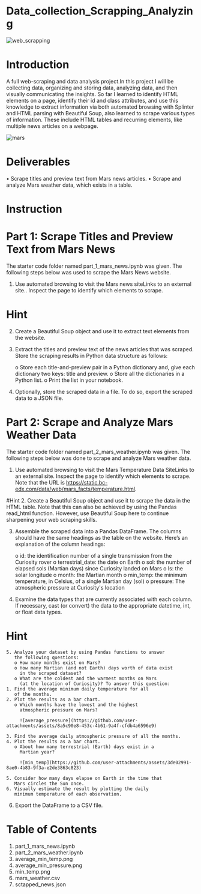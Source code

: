 # Data_collection_Scrapping_Analyzing
![web_scrapping](https://github.com/user-attachments/assets/83019d5d-db44-4227-bb36-fa120f257d8a)

# Introduction

 A full web-scraping and data analysis project.In this project 
 I will be collecting data, organizing and storing data, analyzing
 data, and then visually communicating the insights. 
 So far I learned to identify HTML elements on a page, identify 
 their id and class attributes, and use this knowledge to 
 extract information via both automated browsing with Splinter
 and HTML parsing with Beautiful Soup, also learned to scrape 
 various types of information. These include HTML tables and 
 recurring elements, like multiple news articles on a webpage.
 
 ![mars](https://github.com/user-attachments/assets/5e98eee5-e315-4190-b8da-edb1833f6429)


# Deliverables

   • Scrape titles and preview text from Mars news articles.
   • Scrape and analyze Mars weather data, which exists in a table.

# Instruction
# Part 1: Scrape Titles and Preview Text from Mars News

The starter code folder named part_1_mars_news.ipynb was given.
The following steps below was used to scrape the Mars News website.

   1. Use automated browsing to visit the Mars news siteLinks to an external site.. Inspect the page to identify which elements to scrape.
# Hint
   2. Create a Beautiful Soup object and use it to extract text 
      elements from the website.
      
   3. Extract the titles and preview text of the news articles that 
      was scraped. Store the scraping results in Python data 
      structure as follows:
      
      o Store each title-and-preview pair in a Python dictionary 
        and, give each dictionary two keys: title and preview. 
      o Store all the dictionaries in a Python list.
      o Print the list in your notebook.
      
   4. Optionally, store the scraped data in a file. To do so, export 
      the scraped data to a JSON file. 
      
# Part 2: Scrape and Analyze Mars Weather Data

The starter code folder named part_2_mars_weather.ipynb was given. 
The following steps below was done to scrape and analyze Mars 
weather data.

   1. Use automated browsing to visit the Mars Temperature Data 
      SiteLinks to an external site. Inspect the page to identify 
      which elements to scrape. Note that the URL 
      is https://static.bc-edx.com/data/web/mars_facts/temperature.html.
   
#Hint
   2. Create a Beautiful Soup object and use it to scrape the data in 
      the HTML table. Note that this can also be achieved by using 
      the Pandas read_html function. However, use Beautiful Soup 
      here to continue sharpening your web scraping skills.
   
   3. Assemble the scraped data into a Pandas DataFrame. 
      The columns should have the same headings as the table 
      on the website. Here’s an explanation of the column headings:
      
      o id: the identification number of a single transmission 
        from the Curiosity rover
      o terrestrial_date: the date on Earth
      o sol: the number of elapsed sols (Martian days) since 
        Curiosity landed on Mars
      o ls: the solar longitude
      o month: the Martian month
      o min_temp: the minimum temperature, in Celsius, of a 
        single Martian day (sol)
      o pressure: The atmospheric pressure at Curiosity's location
      
   4. Examine the data types that are currently associated with 
      each column. If necessary, cast (or convert) the data 
      to the appropriate datetime, int, or float data types.
       
# Hint
    5. Analyze your dataset by using Pandas functions to answer
       the following questions:
       o How many months exist on Mars?
       o How many Martian (and not Earth) days worth of data exist 
         in the scraped dataset?
       o What are the coldest and the warmest months on Mars
         (at the location of Curiosity)? To answer this question:
    1. Find the average minimum daily temperature for all 
       of the months.
    2. Plot the results as a bar chart.
       o Which months have the lowest and the highest 
         atmospheric pressure on Mars? 
         
         ![average_pressure](https://github.com/user-attachments/assets/8a5c90e8-453c-4b61-9a4f-cfdb4a6596e9)

    3. Find the average daily atmospheric pressure of all the months.
    4. Plot the results as a bar chart.
       o About how many terrestrial (Earth) days exist in a 
         Martian year? 
         
         ![min_temp](https://github.com/user-attachments/assets/3de02991-8ae0-4b83-9f3a-e2de3863c823)

    5. Consider how many days elapse on Earth in the time that 
       Mars circles the Sun once.
    6. Visually estimate the result by plotting the daily 
       minimum temperature of each observation.
       
 6. Export the DataFrame to a CSV file.

# Table of Contents
   1. part_1_mars_news.ipynb
   2. part_2_mars_weather.ipynb
   3. average_min_temp.png
   4. average_min_pressure.png
   5. min_temp.png
   6. mars_weather.csv
   7. sctapped_news.json
   

